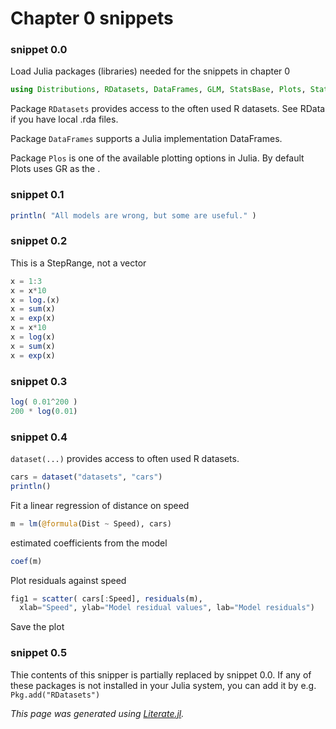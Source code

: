 # Chapter 0 snippets

### snippet 0.0

Load Julia packages (libraries) needed  for the snippets in chapter 0

```julia
using Distributions, RDatasets, DataFrames, GLM, StatsBase, Plots, StatPlots
```

Package `RDatasets` provides access to the often used R datasets.
See RData if you have local .rda files.

Package `DataFrames` supports a Julia implementation DataFrames.

Package `Plos` is one of the available plotting options in Julia.
By default Plots uses GR as the .

### snippet 0.1

```julia
println( "All models are wrong, but some are useful." )
```

### snippet 0.2

This is a StepRange, not a vector

```julia
x = 1:3
x = x*10
x = log.(x)
x = sum(x)
x = exp(x)
x = x*10
x = log(x)
x = sum(x)
x = exp(x)
```

### snippet 0.3

```julia
log( 0.01^200 )
200 * log(0.01)
```

### snippet 0.4

`dataset(...)` provides access to often used R datasets.

```julia
cars = dataset("datasets", "cars")
println()
```

Fit a linear regression of distance on speed

```julia
m = lm(@formula(Dist ~ Speed), cars)
```

estimated coefficients from the model

```julia
coef(m)
```

Plot residuals against speed

```julia
fig1 = scatter( cars[:Speed], residuals(m),
  xlab="Speed", ylab="Model residual values", lab="Model residuals")
```

Save the plot

### snippet 0.5

Thie contents of this snipper is partially replaced by snippet 0.0.
If any of these packages is not installed in your Julia system,
you can add it by e.g. `Pkg.add("RDatasets")`

*This page was generated using [Literate.jl](https://github.com/fredrikekre/Literate.jl).*

